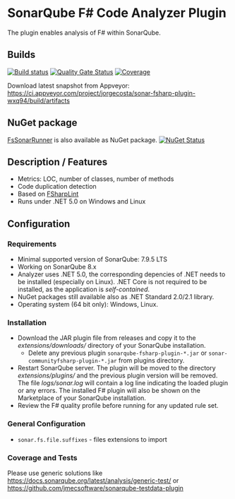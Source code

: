 # SonarQube F# Code Analyzer Plugin

The plugin enables analysis of F# within SonarQube.

## Builds

[![Build status](https://ci.appveyor.com/api/projects/status/jira637y22trnuc4/branch/master?svg=true)](https://ci.appveyor.com/project/jorgecosta/sonar-fsharp-plugin-wxq94/branch/master)
[![Quality Gate Status](https://sonarcloud.io/api/project_badges/measure?project=jmecsoftware.sonarqube.fsharp%3Asonar-communityfsharp-analyzer&metric=alert_status)](https://sonarcloud.io/dashboard?id=jmecsoftware.sonarqube.fsharp%3Asonar-communityfsharp-analyzer)
[![Coverage](https://sonarcloud.io/api/project_badges/measure?project=jmecsoftware.sonarqube.fsharp%3Asonar-communityfsharp-analyzer&metric=coverage)](https://sonarcloud.io/dashboard?id=jmecsoftware.sonarqube.fsharp%3Asonar-communityfsharp-analyzer)

Download latest snapshot from Appveyor: <https://ci.appveyor.com/project/jorgecosta/sonar-fsharp-plugin-wxq94/build/artifacts>

## NuGet package

[FsSonarRunner](https://www.nuget.org/packages/FsSonarRunnerCore/) is also available as NuGet package. [![NuGet Status](http://img.shields.io/nuget/v/FsSonarRunnerCore.svg?style=flat)](https://www.nuget.org/packages/dotnet-fsharplint/)

## Description / Features

- Metrics: LOC, number of classes, number of methods
- Code duplication detection
- Based on [FSharpLint](http://fsprojects.github.io/FSharpLint/)
- Runs under .NET 5.0 on Windows and Linux

## Configuration

### Requirements

- Minimal supported version of SonarQube: 7.9.5 LTS
- Working on SonarQube 8.x
- Analyzer uses .NET 5.0, the corresponding depencies of .NET
  needs to be installed (especially on Linux). .NET Core is not
  required to be installed, as the application is _self-contained_.
- NuGet packages still available also as .NET Standard 2.0/2.1 library.
- Operating system (64 bit only): Windows, Linux.

### Installation

- Download the JAR plugin file from releases and copy it to the
_extensions/downloads/_ directory of your SonarQube installation.
  - Delete any  previous plugin `sonarqube-fsharp-plugin-*.jar` or
  `sonar-communityfsharp-plugin-*.jar` from plugins directory.
- Restart SonarQube server.
The plugin will be moved to the directory _extensions/plugins/_ and the previous plugin version will be removed.
The file _logs/sonar.log_ will contain a log line indicating the loaded
plugin or any errors. The installed F# plugin will also be shown
on the Marketplace of your SonarQube installation.
- Review the F# quality profile before running for any updated rule set.

### General Configuration

- `sonar.fs.file.suffixes` - files extensions to import

### Coverage and Tests

Please use generic solutions like
<https://docs.sonarqube.org/latest/analysis/generic-test/> or
<https://github.com/jmecsoftware/sonarqube-testdata-plugin>
